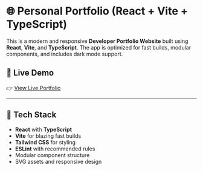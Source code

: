 # 🌐 Personal Portfolio (React + Vite + TypeScript)

This is a modern and responsive **Developer Portfolio Website** built using **React**, **Vite**, and **TypeScript**. The app is optimized for fast builds, modular components, and includes dark mode support.

## 🚀 Live Demo

👉 [View Live Portfolio](https://portfolio-ypu9.onrender.com/)

---

## 🔧 Tech Stack

- **React** with **TypeScript**
- **Vite** for blazing fast builds
- **Tailwind CSS** for styling
- **ESLint** with recommended rules
- Modular component structure
- SVG assets and responsive design
